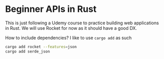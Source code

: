 # Beginner APIs in Rust

This is just following a Udemy course to practice building web applications in Rust. We will use Rocket for now as it should have a good DX. 

How to include dependencies? I like to use `cargo add` as such

```bash
cargo add rocket --features=json
cargo add serde_json
```
